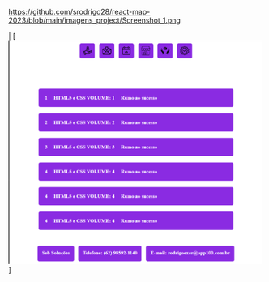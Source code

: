 https://github.com/srodrigo28/react-map-2023/blob/main/imagens_project/Screenshot_1.png

| [<img width='500px' src='https://github.com/srodrigo28/react-map-2023/blob/main/imagens_project/Screenshot_1.png'/>]
